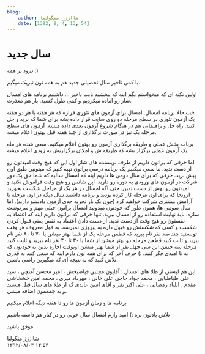```yaml
---
blog:
    author: شااززز منگولیا
    date: [1392, 8, 4, 13, 54]
---
```

# سال جدید

<div class="cnt">
درود بر همه :)<p></p>
<p>با کمی تاخیر سال تحصیلی جدید هم به همه تون تبریک میگیم.</p>
<p>اولین نکته ای که میخواستم بگم اینه که ببخشید بابت تاخیر ... داشتیم برنامه های امسال شاز رو آماده میکردیم و کمی طول کشید. باز هم معذرت.</p>
<p>خب حالا برنامه امسال. امسال برای آزمون های تئوری قراره که هر هفته یا هر دو هفته یک آزمون تئوری در سطح مرحله دو روی سایت قرار داده بشه برای شما که برید و حل کنید. راه حل و راهنمایی هم در هنگام شروع آزمون بعدی داده میشه. آزمون های سطح مرحله یک نیز در صورت برگذاری از چند هفته قبل بهتون اعلام میشه.</p>
<p>برنامه بخش عملی و طریقه برگذاری آزمون رو بهتون اعلام میکنیم. سعی شده هر ماه یک آزمون عملی برگزار بشه که طریقه ش و امکان برگزاریش به زودی اعلام میشه.</p>
<p>اما حرفی که براتون داریم از طرف نویسنده های شاز اول این که هیچ وقت امیدتون رو از دست ندید. ما سعی میکنیم یک برنامه درسی براتون تهیه کنیم که میتونین طبق اون پیش برید. حرفی که برای سال دومی ها داریم اینه که امسال سالیه که شما حق یک دور شرکت در آزمون های ورودی به دوره رو دارید. این شانس رو هیچ وقت فراموش نکنید و امیدتون رو بهش از دست ندین. حتی اگه امسال در هر یک از مراحل شکست بخورید ازونجا که برای اون مرحله کار کرده بودید و برنامه داشتید سال دیگه در اون مرحله با آرامش بیشتری شرکت خواهید کرد (چون یک بار تجربه جدی آزمون دادنشو دارید). اما سال سومی ها‌،‌ همون طور که خودتون میدونید امسال براتون خیلی مهم و سرنوشت سازه. باید نهایت استفاده رو از امسال ببرید. تنها حرفی که براتون داریم اینه که اعتماد به نفستون رو هیچ وقت از دست ندید. از دست دادن اعتماد به نفس یعنی قبول کردن شکست و کسی که شکستش رو قبول داره به پیروزی نمیرسه. به قول معروف هر وقت تونستید چند صد نفر نام ببرید که قطعن مرحله یک از شما بهتر میشن یا ۷۰ تا ۸۰ نفر نام ببرید و ثابت کنید قطعن مرحله دو بهتر میشن از شما یا ۳۰ تا ۴۰ نفر نام ببرید و ثابت کنید مرحله سه حتمن این سی چهل نفر از شما بهتر میشن اونوقت اجازه بدین به خودتون که به نا امیدی فکر کنید. :) حرف آخر که برای همه تون دارم اینه که سعی کنید به قدری تلاش کنید که به نتیجه ای که میگیرین راضی باشین.</p>
<p>این هم لیستی از طلا های امسال :‌ آقایون مجتبی فیاضبخش ، 
امیر محسن آهنچی ،‌ سید علی طباطبایی ، محمد جواد حاجی علی خانی ،‌ مهرداد 
میری ، محمد امین خشخاشی مقدم ،‌ ایلیاد رمضانی ، علی اکبر نفر و آقای امین
 عابدی که از طلا های سال قبل هستند و به جمعمون اضافه میشن.</p>
<p>برنامه ها و زمان آزمون ها رو تا هفته دیگه اعلام میکنیم</p>
<p>تلاش یادتون نره :)‌ امید وارم امسال سال خوبی رو در کنار هم داشته باشیم</p>
<p>موفق باشید</p>
<p></p>
</div>

<div class="blog-info">
    <div class="blog-author">شااززز منگولیا</div>
    <div class="blog-date">۱۳۹۲/۰۸/۰۴ ۱۳:۵۴</div>
</div>

